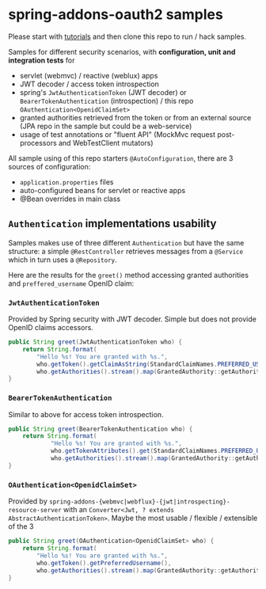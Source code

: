 # spring-addons-oauth2 samples

Please start with [tutorials](https://github.com/ch4mpy/spring-addons/tree/master/samples/tutorials) and then clone this repo to run / hack samples.

Samples for different security scenarios, with **configuration, unit and integration tests** for
- servlet (webmvc) / reactive (weblux) apps
- JWT decoder / access token introspection
- spring's `JwtAuthenticationToken` (JWT decoder) or `BearerTokenAuthentication` (introspection) / this repo `OAuthentication<OpenidClaimSet>`
- granted authorities retrieved from the token or from an external source (JPA repo in the sample but could be a web-service)
- usage of test annotations or "fluent API" (MockMvc request post-processors and WebTestClient mutators)

All sample using of this repo starters `@AutoConfiguration`, there are 3 sources of configuration:
- `application.properties` files
- auto-configured beans for servlet or reactive apps
- @Bean overrides in main class

## `Authentication` implementations usability
Samples makes use of three different `Authentication` but have the same structure: a simple `@RestController` retrieves messages from a `@Service` which in turn uses a `@Repository`.

Here are the results for the `greet()` method accessing granted authorities and `preffered_username` OpenID claim:

### `JwtAuthenticationToken`
Provided by Spring security with JWT decoder. Simple but does not provide OpenID claims accessors.
``` java
public String greet(JwtAuthenticationToken who) {
    return String.format(
        "Hello %s! You are granted with %s.",
        who.getToken().getClaimAsString(StandardClaimNames.PREFERRED_USERNAME),
        who.getAuthorities().stream().map(GrantedAuthority::getAuthority).toList());
}
```

### `BearerTokenAuthentication`
Similar to above for access token introspection.
``` java
public String greet(BearerTokenAuthentication who) {
    return String.format(
            "Hello %s! You are granted with %s.",
            who.getTokenAttributes().get(StandardClaimNames.PREFERRED_USERNAME),
            who.getAuthorities().stream().map(GrantedAuthority::getAuthority).toList());
}
```

### `OAuthentication<OpenidClaimSet>`
Provided by `spring-addons-{webmvc|webflux}-{jwt|introspecting}-resource-server` with an `Converter<Jwt, ? extends AbstractAuthenticationToken>`. Maybe the most usable / flexible / extensible of the 3
``` java
public String greet(OAuthentication<OpenidClaimSet> who) {
    return String.format(
        "Hello %s! You are granted with %s.",
        who.getToken().getPreferredUsername(),
        who.getAuthorities().stream().map(GrantedAuthority::getAuthority).toList());
}
```
